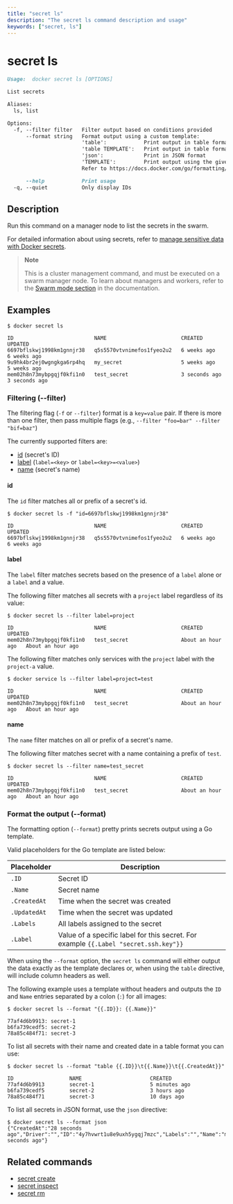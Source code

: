 ```yaml
---
title: "secret ls"
description: "The secret ls command description and usage"
keywords: ["secret, ls"]
---
```


# secret ls

```Markdown
Usage:  docker secret ls [OPTIONS]

List secrets

Aliases:
  ls, list

Options:
  -f, --filter filter   Filter output based on conditions provided
      --format string   Format output using a custom template:
                        'table':            Print output in table format with column headers (default)
                        'table TEMPLATE':   Print output in table format using the given Go template
                        'json':             Print in JSON format
                        'TEMPLATE':         Print output using the given Go template.
                        Refer to https://docs.docker.com/go/formatting/ for more information about formatting output with templates

      --help            Print usage
  -q, --quiet           Only display IDs
```

## Description

Run this command on a manager node to list the secrets in the swarm.

For detailed information about using secrets, refer to [manage sensitive data with Docker secrets](https://docs.docker.com/engine/swarm/secrets/).

> **Note**
>
> This is a cluster management command, and must be executed on a swarm
> manager node. To learn about managers and workers, refer to the
> [Swarm mode section](https://docs.docker.com/engine/swarm/) in the
> documentation.

## Examples

```console
$ docker secret ls

ID                          NAME                        CREATED             UPDATED
6697bflskwj1998km1gnnjr38   q5s5570vtvnimefos1fyeo2u2   6 weeks ago         6 weeks ago
9u9hk4br2ej0wgngkga6rp4hq   my_secret                   5 weeks ago         5 weeks ago
mem02h8n73mybpgqjf0kfi1n0   test_secret                 3 seconds ago       3 seconds ago
```

### <a name=filter></a> Filtering (--filter)

The filtering flag (`-f` or `--filter`) format is a `key=value` pair. If there is more
than one filter, then pass multiple flags (e.g., `--filter "foo=bar" --filter "bif=baz"`)

The currently supported filters are:

- [id](#id) (secret's ID)
- [label](#label) (`label=<key>` or `label=<key>=<value>`)
- [name](#name) (secret's name)

#### id

The `id` filter matches all or prefix of a secret's id.

```console
$ docker secret ls -f "id=6697bflskwj1998km1gnnjr38"

ID                          NAME                        CREATED             UPDATED
6697bflskwj1998km1gnnjr38   q5s5570vtvnimefos1fyeo2u2   6 weeks ago         6 weeks ago
```

#### label

The `label` filter matches secrets based on the presence of a `label` alone or
a `label` and a value.

The following filter matches all secrets with a `project` label regardless of
its value:

```console
$ docker secret ls --filter label=project

ID                          NAME                        CREATED             UPDATED
mem02h8n73mybpgqjf0kfi1n0   test_secret                 About an hour ago   About an hour ago
```

The following filter matches only services with the `project` label with the
`project-a` value.

```console
$ docker service ls --filter label=project=test

ID                          NAME                        CREATED             UPDATED
mem02h8n73mybpgqjf0kfi1n0   test_secret                 About an hour ago   About an hour ago
```

#### name

The `name` filter matches on all or prefix of a secret's name.

The following filter matches secret with a name containing a prefix of `test`.

```console
$ docker secret ls --filter name=test_secret

ID                          NAME                        CREATED             UPDATED
mem02h8n73mybpgqjf0kfi1n0   test_secret                 About an hour ago   About an hour ago
```

### <a name=format></a> Format the output (--format)

The formatting option (`--format`) pretty prints secrets output
using a Go template.

Valid placeholders for the Go template are listed below:

| Placeholder  | Description                                                                          |
|--------------|--------------------------------------------------------------------------------------|
| `.ID`        | Secret ID                                                                            |
| `.Name`      | Secret name                                                                          |
| `.CreatedAt` | Time when the secret was created                                                     |
| `.UpdatedAt` | Time when the secret was updated                                                     |
| `.Labels`    | All labels assigned to the secret                                                    |
| `.Label`     | Value of a specific label for this secret. For example `{{.Label "secret.ssh.key"}}` |

When using the `--format` option, the `secret ls` command will either
output the data exactly as the template declares or, when using the
`table` directive, will include column headers as well.

The following example uses a template without headers and outputs the
`ID` and `Name` entries separated by a colon (`:`) for all images:

```console
$ docker secret ls --format "{{.ID}}: {{.Name}}"

77af4d6b9913: secret-1
b6fa739cedf5: secret-2
78a85c484f71: secret-3
```

To list all secrets with their name and created date in a table format you
can use:

```console
$ docker secret ls --format "table {{.ID}}\t{{.Name}}\t{{.CreatedAt}}"

ID                  NAME                      CREATED
77af4d6b9913        secret-1                  5 minutes ago
b6fa739cedf5        secret-2                  3 hours ago
78a85c484f71        secret-3                  10 days ago
```

To list all secrets in JSON format, use the `json` directive:
```console
$ docker secret ls --format json
{"CreatedAt":"28 seconds ago","Driver":"","ID":"4y7hvwrt1u8e9uxh5ygqj7mzc","Labels":"","Name":"mysecret","UpdatedAt":"28 seconds ago"}
```

## Related commands

* [secret create](secret_create.md)
* [secret inspect](secret_inspect.md)
* [secret rm](secret_rm.md)
